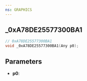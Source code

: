```yaml
---
ns: GRAPHICS
---
```

## _0xA78DE25577300BA1

```c
// 0xA78DE25577300BA1
void _0xA78DE25577300BA1(Any p0);
```


## Parameters
* **p0**: 

